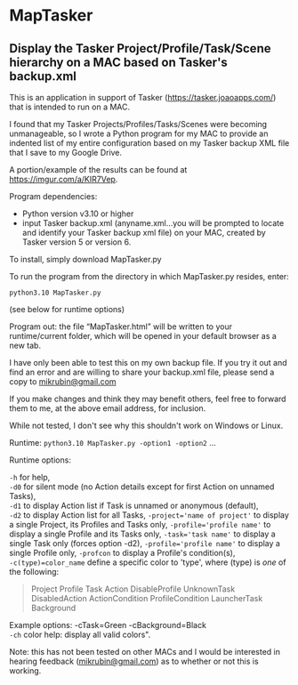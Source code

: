 # MapTasker
## Display the Tasker Project/Profile/Task/Scene hierarchy on a MAC based on Tasker's backup.xml

This is an application in support of Tasker (https://tasker.joaoapps.com/) that is intended to run on a MAC.
 
I found that my Tasker Projects/Profiles/Tasks/Scenes were becoming unmanageable, so I wrote a Python program for my MAC to provide an indented list of my entire configuration based on my Tasker backup XML file that I save to my Google Drive.
 
A portion/example of the results can be found at https://imgur.com/a/KIR7Vep.
 
Program dependencies:
-	Python version v3.10 or higher
-	input Tasker backup.xml (anyname.xml…you will be prompted to locate and identify your Tasker backup xml file) on your MAC, created by Tasker version 5 or version 6. 

To install, simply download MapTasker.py
 
To run the program from the directory in which MapTasker.py resides, enter: 
 
 `python3.10 MapTasker.py` 
 
 (see below for runtime options)
 
Program out: the file “MapTasker.html” will be written to your runtime/current folder, which will be opened in your default browser as a new tab.  
 
I have only been able to test this on my own backup file. If you try it out and find an error and are willing to share your backup.xml file, please send a copy to mikrubin@gmail.com 
 
If you make changes and think they may benefit others, feel free to forward them to me, at the above email address, for inclusion.
 
While not tested, I don't see why this shouldn't work on Windows or Linux.
 
Runtime: `python3.10 MapTasker.py -option1 -option2` ...
 
Runtime options: 
 
`-h` for help,  
`-d0` for silent mode (no Action details except for first Action on unnamed Tasks),  
`-d1` to display Action list if Task is unnamed or anonymous (default),   
`-d2` to display Action list for all Tasks,
`-project='name of project'` to display a single Project, its Profiles and Tasks only,
`-profile='profile name'` to display a single Profile and its Tasks only,
`-task='task name'` to display a single Task only (forces option -d2),
`-profile='profile name'` to display a single Profile only, 
`-profcon` to display a Profile's condition(s),   
`-c(type)=color_name`  define a specific color to 'type', where (type) is *one* of the following:  
> Project Profile Task Action DisableProfile UnknownTask DisabledAction ActionCondition ProfileCondition LauncherTask Background
            
Example options: -cTask=Green -cBackground=Black   
`-ch`  color help: display all valid colors". 
 
Note: this has not been tested on other MACs and I would be interested in hearing feedback (mikrubin@gmail.com) as to whether or not this is working.
